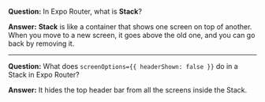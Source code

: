 **Question:**
In Expo Router, what is **Stack**?

**Answer:**
**Stack** is like a container that shows one screen on top of another. When you move to a new screen, it goes above the old one, and you can go back by removing it.

---

**Question:**
What does `screenOptions={{ headerShown: false }}` do in a Stack in Expo Router?

**Answer:**
It hides the top header bar from all the screens inside the Stack.
